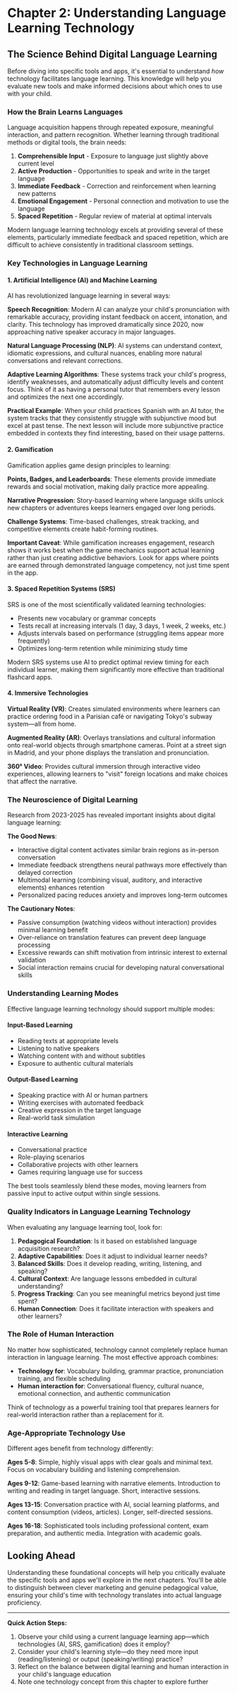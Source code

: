 # Chapter 2: Understanding Language Learning Technology

## The Science Behind Digital Language Learning

Before diving into specific tools and apps, it's essential to understand *how* technology facilitates language learning. This knowledge will help you evaluate new tools and make informed decisions about which ones to use with your child.

### How the Brain Learns Languages

Language acquisition happens through repeated exposure, meaningful interaction, and pattern recognition. Whether learning through traditional methods or digital tools, the brain needs:

1. **Comprehensible Input** - Exposure to language just slightly above current level
2. **Active Production** - Opportunities to speak and write in the target language
3. **Immediate Feedback** - Correction and reinforcement when learning new patterns
4. **Emotional Engagement** - Personal connection and motivation to use the language
5. **Spaced Repetition** - Regular review of material at optimal intervals

Modern language learning technology excels at providing several of these elements, particularly immediate feedback and spaced repetition, which are difficult to achieve consistently in traditional classroom settings.

### Key Technologies in Language Learning

#### 1. Artificial Intelligence (AI) and Machine Learning

AI has revolutionized language learning in several ways:

**Speech Recognition**: Modern AI can analyze your child's pronunciation with remarkable accuracy, providing instant feedback on accent, intonation, and clarity. This technology has improved dramatically since 2020, now approaching native speaker accuracy in major languages.

**Natural Language Processing (NLP)**: AI systems can understand context, idiomatic expressions, and cultural nuances, enabling more natural conversations and relevant corrections.

**Adaptive Learning Algorithms**: These systems track your child's progress, identify weaknesses, and automatically adjust difficulty levels and content focus. Think of it as having a personal tutor that remembers every lesson and optimizes the next one accordingly.

**Practical Example**: When your child practices Spanish with an AI tutor, the system tracks that they consistently struggle with subjunctive mood but excel at past tense. The next lesson will include more subjunctive practice embedded in contexts they find interesting, based on their usage patterns.

#### 2. Gamification

Gamification applies game design principles to learning:

**Points, Badges, and Leaderboards**: These elements provide immediate rewards and social motivation, making daily practice more appealing.

**Narrative Progression**: Story-based learning where language skills unlock new chapters or adventures keeps learners engaged over long periods.

**Challenge Systems**: Time-based challenges, streak tracking, and competitive elements create habit-forming routines.

**Important Caveat**: While gamification increases engagement, research shows it works best when the game mechanics support actual learning rather than just creating addictive behaviors. Look for apps where points are earned through demonstrated language competency, not just time spent in the app.

#### 3. Spaced Repetition Systems (SRS)

SRS is one of the most scientifically validated learning technologies:

- Presents new vocabulary or grammar concepts
- Tests recall at increasing intervals (1 day, 3 days, 1 week, 2 weeks, etc.)
- Adjusts intervals based on performance (struggling items appear more frequently)
- Optimizes long-term retention while minimizing study time

Modern SRS systems use AI to predict optimal review timing for each individual learner, making them significantly more effective than traditional flashcard apps.

#### 4. Immersive Technologies

**Virtual Reality (VR)**: Creates simulated environments where learners can practice ordering food in a Parisian café or navigating Tokyo's subway system—all from home.

**Augmented Reality (AR)**: Overlays translations and cultural information onto real-world objects through smartphone cameras. Point at a street sign in Madrid, and your phone displays the translation and pronunciation.

**360° Video**: Provides cultural immersion through interactive video experiences, allowing learners to "visit" foreign locations and make choices that affect the narrative.

### The Neuroscience of Digital Learning

Research from 2023-2025 has revealed important insights about digital language learning:

**The Good News**:
- Interactive digital content activates similar brain regions as in-person conversation
- Immediate feedback strengthens neural pathways more effectively than delayed correction
- Multimodal learning (combining visual, auditory, and interactive elements) enhances retention
- Personalized pacing reduces anxiety and improves long-term outcomes

**The Cautionary Notes**:
- Passive consumption (watching videos without interaction) provides minimal learning benefit
- Over-reliance on translation features can prevent deep language processing
- Excessive rewards can shift motivation from intrinsic interest to external validation
- Social interaction remains crucial for developing natural conversational skills

### Understanding Learning Modes

Effective language learning technology should support multiple modes:

#### Input-Based Learning
- Reading texts at appropriate levels
- Listening to native speakers
- Watching content with and without subtitles
- Exposure to authentic cultural materials

#### Output-Based Learning
- Speaking practice with AI or human partners
- Writing exercises with automated feedback
- Creative expression in the target language
- Real-world task simulation

#### Interactive Learning
- Conversational practice
- Role-playing scenarios
- Collaborative projects with other learners
- Games requiring language use for success

The best tools seamlessly blend these modes, moving learners from passive input to active output within single sessions.

### Quality Indicators in Language Learning Technology

When evaluating any language learning tool, look for:

1. **Pedagogical Foundation**: Is it based on established language acquisition research?
2. **Adaptive Capabilities**: Does it adjust to individual learner needs?
3. **Balanced Skills**: Does it develop reading, writing, listening, and speaking?
4. **Cultural Context**: Are language lessons embedded in cultural understanding?
5. **Progress Tracking**: Can you see meaningful metrics beyond just time spent?
6. **Human Connection**: Does it facilitate interaction with speakers and other learners?

### The Role of Human Interaction

No matter how sophisticated, technology cannot completely replace human interaction in language learning. The most effective approach combines:

- **Technology for**: Vocabulary building, grammar practice, pronunciation training, and flexible scheduling
- **Human interaction for**: Conversational fluency, cultural nuance, emotional connection, and authentic communication

Think of technology as a powerful training tool that prepares learners for real-world interaction rather than a replacement for it.

### Age-Appropriate Technology Use

Different ages benefit from technology differently:

**Ages 5-8**: Simple, highly visual apps with clear goals and minimal text. Focus on vocabulary building and listening comprehension.

**Ages 9-12**: Game-based learning with narrative elements. Introduction to writing and reading in target language. Short, interactive sessions.

**Ages 13-15**: Conversation practice with AI, social learning platforms, and content consumption (videos, articles). Longer, self-directed sessions.

**Ages 16-18**: Sophisticated tools including professional content, exam preparation, and authentic media. Integration with academic goals.

## Looking Ahead

Understanding these foundational concepts will help you critically evaluate the specific tools and apps we'll explore in the next chapters. You'll be able to distinguish between clever marketing and genuine pedagogical value, ensuring your child's time with technology translates into actual language proficiency.

---

**Quick Action Steps:**
1. Observe your child using a current language learning app—which technologies (AI, SRS, gamification) does it employ?
2. Consider your child's learning style—do they need more input (reading/listening) or output (speaking/writing) practice?
3. Reflect on the balance between digital learning and human interaction in your child's language education
4. Note one technology concept from this chapter to explore further
